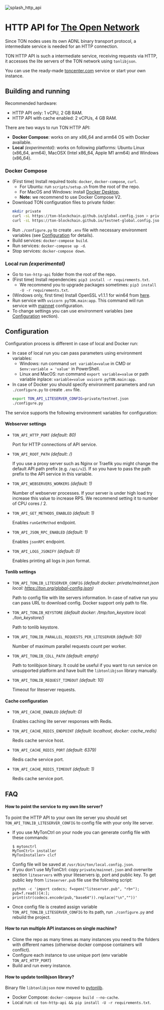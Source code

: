 ![splash_http_api](https://user-images.githubusercontent.com/1449561/154847286-989a6c51-1615-45e1-b40f-aec7c13014fa.png)

# HTTP API for [The Open Network](https://ton.org)

Since TON nodes uses its own ADNL binary transport protocol, a intermediate service is needed for an HTTP connection.

TON HTTP API is such a intermediate service, receiving requests via HTTP, it accesses the lite servers of the TON network using `tonlibjson`.

You can use the ready-made [toncenter.com](https://toncenter.com) service or start your own instance.

## Building and running

Recommended hardware: 
- HTTP API only: 1 vCPU, 2 GB RAM.
- HTTP API with cache enabled: 2 vCPUs, 4 GB RAM.

There are two ways to run TON HTTP API:
- __Docker Compose__: works on any x86_64 and arm64 OS with Docker available.
- __Local__ *(experimental)*: works on following platforms: Ubuntu Linux (x86_64, arm64), MacOSX (Intel x86_64, Apple M1 arm64) and Windows (x86_64). 

### Docker Compose
  - (First time) Install required tools: `docker`, `docker-compose`, `curl`. 
    - For Ubuntu: run `scripts/setup.sh` from the root of the repo.
    - For MacOS and Windows: install [Docker Desktop](https://www.docker.com/products/docker-desktop/).
    - **Note:** we recommend to use Docker Compose V2.
  - Download TON configuration files to private folder:
    ```bash
    mkdir private
    curl -sL https://ton-blockchain.github.io/global.config.json > private/mainnet.json
    curl -sL https://ton-blockchain.github.io/testnet-global.config.json > private/testnet.json
    ```
  - Run `./configure.py` to create `.env` file with necessary environment variables (see [Configuration](#Configuration) for details).
  - Build services: `docker-compose build`.
  - Run services: `docker-compose up -d`.
  - Stop services: `docker-compose down`.

### Local run *(experimental)*
  - Go to `ton-http-api` folder from the root of the repo.
  - (First time) Install rependencies: `pip3 install -r requirements.txt`.
    - We recommend you to upgrade packages sometimes: `pip3 install -U -r requirements.txt`.
  - (Windows only, first time) Install OpenSSL v1.1.1 for win64 from [here](https://slproweb.com/products/Win32OpenSSL.html).
  - Run service with `uvicorn pyTON.main:app`. This command will run service with [mainnet](https://ton.org/global-config.json) configuration.
  - To change settings you can use environment variables (see [Configuration](#Configuration) section).
    

## Configuration

Configuration process is different in case of local and Docker run:

- In case of local run you can pass parameters using environment variables: 
  - Windows: run command `set variable=value` in CMD or `$env:variable = 'value'` in PowerShell. 
  - Linux and MacOS: run command `export variable=value` or path variable inplace: `variable=value uvicorn pyTON.main:app`.
- In case of Docker you should specify environment parameters and run `./configure.py` to create `.env` file.
    ```bash
    export TON_API_LITESERVER_CONFIG=private/testnet.json
    ./configure.py
    ```

The service supports the following environment variables for configuration:
#### Webserver settings
- `TON_API_HTTP_PORT` *(default: 80)*

  Port for HTTP connections of API service.

- `TON_API_ROOT_PATH` *(default: /)*

  If you use a proxy server such as Nginx or Traefik you might change the default API path prefix (e.g. `/api/v2`). If so you have to pass the path prefix to the API service in this variable.

- `TON_API_WEBSERVERS_WORKERS` *(default: 1)*

  Number of webserver processes. If your server is under high load try increase this value to increase RPS. We recommend setting it to number of CPU cores / 2.

- `TON_API_GET_METHODS_ENABLED` *(default: 1)*

  Enables `runGetMethod` endpoint.

- `TON_API_JSON_RPC_ENABLED` *(default: 1)*

  Enables `jsonRPC` endpoint.

- `TON_API_LOGS_JSONIFY` *(default: 0)*

  Enables printing all logs in json format.

#### Tonlib settings
- `TON_API_TONLIB_LITESERVER_CONFIG` *(default docker: private/mainnet.json local: https://ton.org/global-config.json)*

  Path to config file with lite servers information. In case of native run you can pass URL to download config. Docker support only path to file.

- `TON_API_TONLIB_KEYSTORE` *(default docker: /tmp/ton_keystore local: ./ton_keystore/)*
  
  Path to tonlib keystore.

- `TON_API_TONLIB_PARALLEL_REQUESTS_PER_LITESERVER` *(default: 50)*

  Number of maximum parallel requests count per worker.

- `TON_API_TONLIB_CDLL_PATH` *(default: empty)*

  Path to tonlibjson binary. It could be useful if you want to run service on unsupported platform and have built the `libtonlibjson` library manually.

- `TON_API_TONLIB_REQUEST_TIMEOUT` *(default: 10)*

  Timeout for liteserver requests.


#### Cache configuration
- `TON_API_CACHE_ENABLED` *(default: 0)*

  Enables caching lite server responses with Redis.

- `TON_API_CACHE_REDIS_ENDPOINT` *(default: localhost, docker: cache_redis)*

  Redis cache service host.

- `TON_API_CACHE_REDIS_PORT` *(default: 6379)*

  Redis cache service port.

- `TON_API_CACHE_REDIS_TIMEOUT` *(default: 1)*

  Redis cache service port.


## FAQ
#### How to point the service to my own lite server?

To point the HTTP API to your own lite server you should set `TON_API_TONLIB_LITESERVER_CONFIG` to config file with your only lite server.

- If you use MyTonCtrl on your node you can generate config file with these commands: 
    ```
    $ mytonctrl
    MyTonCtrl> installer
    MyTonInstaller> clcf
    ```
    Config file will be saved at `/usr/bin/ton/local.config.json`.
- If you don't use MyTonCtrl: copy `private/mainnet.json` and overwrite section `liteservers` with your liteservers ip, port and public key. To get public key from `liteserver.pub` file use the following script:
    ```
    python -c 'import codecs; f=open("liteserver.pub", "rb+"); pub=f.read()[4:]; print(str(codecs.encode(pub,"base64")).replace("\n",""))'
    ```
- Once config file is created assign variable `TON_API_TONLIB_LITESERVER_CONFIG` to its path, run `./configure.py` and rebuild the project.

#### How to run multiple API instances on single machine?

- Clone the repo as many times as many instances you need to the folders with different names (otherwise docker compose containers will conflict). 
- Configure each instance to use unique port (env variable `TON_API_HTTP_PORT`)
- Build and run every instance.

#### How to update tonlibjson library?

Binary file `libtonlibjson` now moved to [pytonlib](https://github.com/toncenter/pytonlib). 
- Docker Compose: `docker-compose build --no-cache`.
- Local run: `cd ton-http-api && pip install -U -r requirements.txt`.
